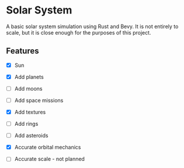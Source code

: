 # Solar System

A basic solar system simulation using Rust and Bevy. It is not entirely to scale, but it is close enough for the purposes of this project.

## Features

- [x] Sun
- [x] Add planets
- [ ] Add moons
- [ ] Add space missions

- [x] Add textures
- [ ] Add rings
- [ ] Add asteroids

- [x] Accurate orbital mechanics
- [ ] Accurate scale - not planned
